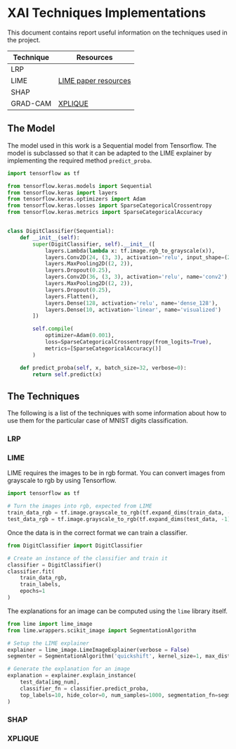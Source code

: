# XAI Techniques Implementations

This document contains report useful information on the techniques used in the project.

| Technique | Resources |
| --- | --- |
| LRP | 
| LIME | [LIME paper resources](https://github.com/marcotcr/lime/tree/master/doc/notebooks)
| SHAP | |
| GRAD-CAM| [XPLIQUE](https://deel-ai.github.io/xplique/) |

## The Model

The model used in this work is a Sequential model from Tensorflow. The model is subclassed so that it can be adapted to the LIME explainer by implementing the required method `predict_proba`.

```python
import tensorflow as tf

from tensorflow.keras.models import Sequential
from tensorflow.keras import layers
from tensorflow.keras.optimizers import Adam
from tensorflow.keras.losses import SparseCategoricalCrossentropy
from tensorflow.keras.metrics import SparseCategoricalAccuracy


class DigitClassifier(Sequential):
    def __init__(self):
        super(DigitClassifier, self).__init__([
            layers.Lambda(lambda x: tf.image.rgb_to_grayscale(x)),
            layers.Conv2D(24, (3, 3), activation='relu', input_shape=(28, 28, 1), name='conv_1'),
            layers.MaxPooling2D((2, 2)),
            layers.Dropout(0.25),
            layers.Conv2D(36, (3, 3), activation='relu', name='conv2'),
            layers.MaxPooling2D((2, 2)),
            layers.Dropout(0.25),
            layers.Flatten(),
            layers.Dense(128, activation='relu', name='dense_128'),
            layers.Dense(10, activation='linear', name='visualized')
        ])

        self.compile(
            optimizer=Adam(0.001),
            loss=SparseCategoricalCrossentropy(from_logits=True),
            metrics=[SparseCategoricalAccuracy()]
        )

    def predict_proba(self, x, batch_size=32, verbose=0):
        return self.predict(x)

```

## The Techniques

The following is a list of the techniques with some information about how to use them for the particular case of MNIST digits classification.

### LRP

### LIME

LIME requires the images to be in rgb format. You can convert images from grayscale to rgb by using Tensorflow.
```python
import tensorflow as tf

# Turn the images into rgb, expected from LIME
train_data_rgb = tf.image.grayscale_to_rgb(tf.expand_dims(train_data, -1))
test_data_rgb = tf.image.grayscale_to_rgb(tf.expand_dims(test_data, -1))
```

Once the data is in the correct format we can train a classifier.

```python
from DigitClassifier import DigitClassifier

# Create an instance of the classifier and train it
classifier = DigitClassifier()
classifier.fit(
    train_data_rgb,
    train_labels,
    epochs=1
)
```

The explanations for an image can be computed using the `lime` library itself.

```python
from lime import lime_image
from lime.wrappers.scikit_image import SegmentationAlgorithm

# Setup the LIME explainer
explainer = lime_image.LimeImageExplainer(verbose = False)
segmenter = SegmentationAlgorithm('quickshift', kernel_size=1, max_dist=5, ratio=0.2)

# Generate the explanation for an image
explanation = explainer.explain_instance(
    test_data[img_num],
    classifier_fn = classifier.predict_proba,
    top_labels=10, hide_color=0, num_samples=1000, segmentation_fn=segmenter
)
```

### SHAP

### XPLIQUE

